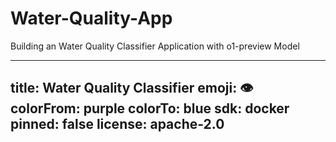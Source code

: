 # Water-Quality-App
Building an Water Quality Classifier Application with o1-preview Model

---
title: Water Quality Classifier
emoji: 👁
colorFrom: purple
colorTo: blue
sdk: docker
pinned: false
license: apache-2.0
---